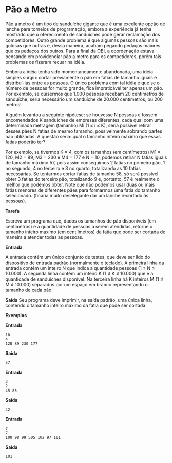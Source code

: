 # Pão a Metro

Pão a metro é um tipo de sanduíche gigante que é uma excelente opção de lanche para torneios de programação, embora a experiência já tenha mostrado que o oferecimento de sanduiches pode gerar reclamação dos competidores. Outro grande problema é que algumas pessoas são mais gulosas que outras e, dessa maneira, acabam pegando pedaços maiores que os pedaços dos outros. Para a final da OBI, a coordenação estava pensando em providenciar pão a metro para os competidores, porém tais problemas os fizeram recuar na idéia.

Embora a idéia tenha sido momentaneamente abandonada, uma idéia simples surgiu: cortar previamente o pão em fatias de tamanho iguais e distribuí-las entre as pessoas. O único problema com tal idéia é que se o número de pessoas for muito grande, fica impraticável ter apenas um pão. Por exemplo, se quisermos que 1.000 pessoas recebam 20 centímetros de sanduíche, seria necessário um sanduíche de 20.000 centímetros, ou 200 metros!

Alguém levantou a seguinte hipótese: se houvesse N pessoas e fossem encomendados K sanduíches de empresas diferentes, cada qual com uma determinada metragem (tamanho) Mi (1 ≤ i ≤ K), seria possível retirar desses pães N fatias de mesmo tamanho, possivelmente sobrando partes nao utilizadas. A questão seria: qual o tamanho inteiro máximo que essas fatias poderão ter?

Por exemplo, se tivermos K = 4, com os tamanhos (em centímetros) M1 = 120, M2 = 89, M3 = 230 e M4 = 177 e N = 10, podemos retirar N fatias iguais de tamanho máximo 57, pois assim conseguimos 2 fatias no primeiro pão, 1 no segundo, 4 no terceiro e 3 no quarto, totalizando as 10 fatias necessárias. Se tentarmos cortar fatias de tamanho 58, só será possível obter 3 fatias do terceiro pão, totalizando 9 e, portanto, 57 é realmente o melhor que podemos obter. Note que não podemos usar duas ou mais fatias menores de diferentes pães para formarmos uma fatia do tamanho selecionado. (ficaria muito deselegante dar um lanche recortado às pessoas).

**Tarefa**

Escreva um programa que, dados os tamanhos de pão disponíveis (em centímetros) e a quantidade de pessoas a serem atendidas, retorne o tamanho inteiro máximo (em cent ímetros) da fatia que pode ser cortada de maneira a atender todas as pessoas.

**Entrada**

A entrada contém um único conjunto de testes, que deve ser lido do dispositivo de entrada padrão (normalmente o teclado). A primeira linha da entrada contém um inteiro N que indica a quantidade pessoas (1 ≤ N ≤ 10.000). A segunda linha contém um inteiro K (1 ≤ K ≤ 10.000) que é a quantidade de sanduíches disponível. Na terceira linha há K inteiros M (1 ≤ M ≤ 10.000) separados por um espaço em branco representando o tamanho de cada pão.

**Saída**
Seu programa deve imprimir, na saída padrão, uma única linha, contendo o tamanho inteiro máximo da fatia que pode ser cortada.

**Exemplos**

**Entrada**
```
10
4
120 89 230 177
```

**Saída**
```
57
```
			
**Entrada**
```
3
2
45 85
```

**Saída**
```
42
```
			
**Entrada**
```
7
7
100 98 99 505 102 97 101
```

**Saída**
```
101
```			
